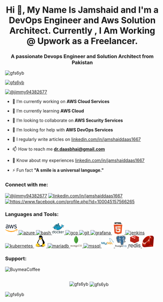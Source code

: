 <h1 align="center">Hi 👋, My Name Is Jamshaid and I'm a DevOps Engineer and Aws Solution Architect. Currently , I Am Working @ Upwork as a Freelancer.</h1>
<h3 align="center">A passionate Devops Engineer and Solution Architect from Pakistan</h3>

<p align="left"> <img src="https://komarev.com/ghpvc/?username=gfs6yb&label=Profile%20views&color=0e75b6&style=flat" alt="gfs6yb" /> </p>

<p align="left"> <a href="https://github.com/ryo-ma/github-profile-trophy"><img src="https://github-profile-trophy.vercel.app/?username=gfs6yb" alt="gfs6yb" /></a> </p>

<p align="left"> <a href="https://twitter.com/@jimmy94382677" target="blank"><img src="https://img.shields.io/twitter/follow/@jimmy94382677?logo=twitter&style=for-the-badge" alt="@jimmy94382677" /></a> </p>

- 🔭 I’m currently working on **AWS Cloud Services**

- 🌱 I’m currently learning **AWS Cloud**

- 👯 I’m looking to collaborate on **AWS Security Services**

- 🤝 I’m looking for help with **AWS DevOps Services**

- 📝 I regularly write articles on [linkedin.com/in/jamshaiddaas1667](linkedin.com/in/jamshaiddaas1667)

- 📫 How to reach me **dr.daasbhai@gmail.com**

- 📄 Know about my experiences [linkedin.com/in/jamshaiddaas1667](linkedin.com/in/jamshaiddaas1667)

- ⚡ Fun fact **"A smile is a universal language."**

<h3 align="left">Connect with me:</h3>
<p align="left">
<a href="https://twitter.com/@jimmy94382677" target="blank"><img align="center" src="https://raw.githubusercontent.com/rahuldkjain/github-profile-readme-generator/master/src/images/icons/Social/twitter.svg" alt="@jimmy94382677" height="30" width="40" /></a>
<a href="https://linkedin.com/in/linkedin.com/in/jamshaiddaas1667" target="blank"><img align="center" src="https://raw.githubusercontent.com/rahuldkjain/github-profile-readme-generator/master/src/images/icons/Social/linked-in-alt.svg" alt="linkedin.com/in/jamshaiddaas1667" height="30" width="40" /></a>
<a href="https://fb.com/https://www.facebook.com/profile.php?id=100045157566265" target="blank"><img align="center" src="https://raw.githubusercontent.com/rahuldkjain/github-profile-readme-generator/master/src/images/icons/Social/facebook.svg" alt="https://www.facebook.com/profile.php?id=100045157566265" height="30" width="40" /></a>
</p>

<h3 align="left">Languages and Tools:</h3>
<p align="left"> <a href="https://aws.amazon.com" target="_blank" rel="noreferrer"> <img src="https://raw.githubusercontent.com/devicons/devicon/master/icons/amazonwebservices/amazonwebservices-original-wordmark.svg" alt="aws" width="40" height="40"/> </a> <a href="https://azure.microsoft.com/en-in/" target="_blank" rel="noreferrer"> <img src="https://www.vectorlogo.zone/logos/microsoft_azure/microsoft_azure-icon.svg" alt="azure" width="40" height="40"/> </a> <a href="https://www.gnu.org/software/bash/" target="_blank" rel="noreferrer"> <img src="https://www.vectorlogo.zone/logos/gnu_bash/gnu_bash-icon.svg" alt="bash" width="40" height="40"/> </a> <a href="https://www.docker.com/" target="_blank" rel="noreferrer"> <img src="https://raw.githubusercontent.com/devicons/devicon/master/icons/docker/docker-original-wordmark.svg" alt="docker" width="40" height="40"/> </a> <a href="https://cloud.google.com" target="_blank" rel="noreferrer"> <img src="https://www.vectorlogo.zone/logos/google_cloud/google_cloud-icon.svg" alt="gcp" width="40" height="40"/> </a> <a href="https://git-scm.com/" target="_blank" rel="noreferrer"> <img src="https://www.vectorlogo.zone/logos/git-scm/git-scm-icon.svg" alt="git" width="40" height="40"/> </a> <a href="https://grafana.com" target="_blank" rel="noreferrer"> <img src="https://www.vectorlogo.zone/logos/grafana/grafana-icon.svg" alt="grafana" width="40" height="40"/> </a> <a href="https://www.w3.org/html/" target="_blank" rel="noreferrer"> <img src="https://raw.githubusercontent.com/devicons/devicon/master/icons/html5/html5-original-wordmark.svg" alt="html5" width="40" height="40"/> </a> <a href="https://www.jenkins.io" target="_blank" rel="noreferrer"> <img src="https://www.vectorlogo.zone/logos/jenkins/jenkins-icon.svg" alt="jenkins" width="40" height="40"/> </a> <a href="https://kubernetes.io" target="_blank" rel="noreferrer"> <img src="https://www.vectorlogo.zone/logos/kubernetes/kubernetes-icon.svg" alt="kubernetes" width="40" height="40"/> </a> <a href="https://www.linux.org/" target="_blank" rel="noreferrer"> <img src="https://raw.githubusercontent.com/devicons/devicon/master/icons/linux/linux-original.svg" alt="linux" width="40" height="40"/> </a> <a href="https://mariadb.org/" target="_blank" rel="noreferrer"> <img src="https://www.vectorlogo.zone/logos/mariadb/mariadb-icon.svg" alt="mariadb" width="40" height="40"/> </a> <a href="https://www.mongodb.com/" target="_blank" rel="noreferrer"> <img src="https://raw.githubusercontent.com/devicons/devicon/master/icons/mongodb/mongodb-original-wordmark.svg" alt="mongodb" width="40" height="40"/> </a> <a href="https://www.microsoft.com/en-us/sql-server" target="_blank" rel="noreferrer"> <img src="https://www.svgrepo.com/show/303229/microsoft-sql-server-logo.svg" alt="mssql" width="40" height="40"/> </a> <a href="https://www.mysql.com/" target="_blank" rel="noreferrer"> <img src="https://raw.githubusercontent.com/devicons/devicon/master/icons/mysql/mysql-original-wordmark.svg" alt="mysql" width="40" height="40"/> </a> <a href="https://www.postgresql.org" target="_blank" rel="noreferrer"> <img src="https://raw.githubusercontent.com/devicons/devicon/master/icons/postgresql/postgresql-original-wordmark.svg" alt="postgresql" width="40" height="40"/> </a> <a href="https://redis.io" target="_blank" rel="noreferrer"> <img src="https://raw.githubusercontent.com/devicons/devicon/master/icons/redis/redis-original-wordmark.svg" alt="redis" width="40" height="40"/> </a> <a href="https://www.ruby-lang.org/en/" target="_blank" rel="noreferrer"> <img src="https://raw.githubusercontent.com/devicons/devicon/master/icons/ruby/ruby-original.svg" alt="ruby" width="40" height="40"/> </a> </p>

<h3 align="left">Support:</h3>
<p><a href="https://www.buymeacoffee.com/BuymeaCoffee"> <img align="left" src="https://cdn.buymeacoffee.com/buttons/v2/default-yellow.png" height="50" width="210" alt="BuymeaCoffee" /></a></p><br><br>

<p><img align="left" src="https://github-readme-stats.vercel.app/api/top-langs?username=gfs6yb&show_icons=true&locale=en&layout=compact" alt="gfs6yb" /></p>

<p>&nbsp;<img align="center" src="https://github-readme-stats.vercel.app/api?username=gfs6yb&show_icons=true&locale=en" alt="gfs6yb" /></p>

<p><img align="center" src="https://github-readme-streak-stats.herokuapp.com/?user=gfs6yb&" alt="gfs6yb" /></p>



